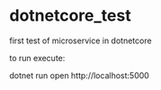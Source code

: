 # dotnetcore_test
first test of microservice in dotnetcore

to run execute:

dotnet run
open http://localhost:5000